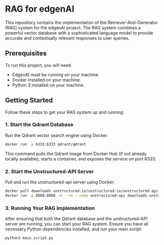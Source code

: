 # RAG for edgenAI

This repository contains the implementation of the Retriever-And-Generator (RAG) system for the edgenAI project. The RAG system combines a powerful vector database with a sophisticated language model to provide accurate and contextually relevant responses to user queries.

## Prerequisites
To run this project, you will need:

- EdgenAI must be running on your machine.
- Docker installed on your machine.
- Python 3 installed on your machine.

## Getting Started

Follow these steps to get your RAG system up and running:

### 1. Start the Qdrant Database

Run the Qdrant vector search engine using Docker:

```bash
docker run -p 6333:6333 qdrant/qdrant
```

This command pulls the Qdrant image from Docker Hub (if not already locally available), starts a container, and exposes the service on port 6333.

### 2. Start the Unstructured-API Server

Pull and run the unstructured-api server using Docker:

```bash
docker pull downloads.unstructured.io/unstructured-io/unstructured-api:latest
docker run -p 8000:8000 -d --rm --name unstructured-api downloads.unstructured.io/unstructured-io/unstructured-api:latest --port 8000 --host 0.0.0.0
```

### 3. Running Your RAG Implementation

After ensuring that both the Qdrant database and the unstructured-API server are running, you can start your RAG system. Ensure you have all necessary Python dependencies installed, and run your main script:

```bash
python3 main_script.py
```
